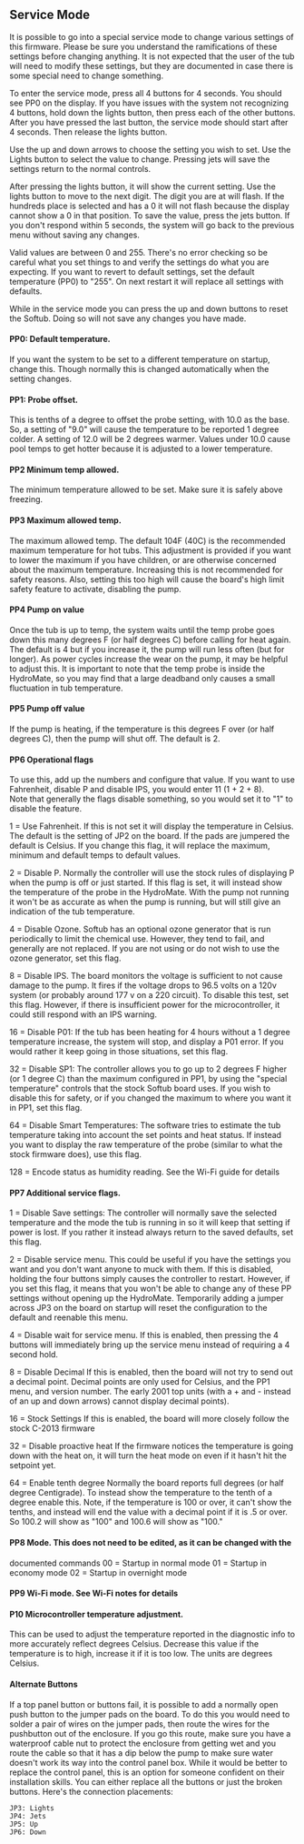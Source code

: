 ## Service Mode
It is possible to go into a special service mode to change various settings
of this firmware. Please be sure you understand the ramifications of these
settings before changing anything.  It is not expected that the user of the 
tub will need to modify these settings, but they are documented in case there
is some special need to change something.

To enter the service mode, press all 4 buttons for 4 seconds. You should see
PP0 on the display.  If you have issues with the system not recognizing 4 
buttons, hold down the lights button, then press each of the other buttons.  
After you have pressed the last button, the service mode should start after 4 
seconds.  Then release the lights button.

Use the up and down arrows to choose the setting you wish to set.  Use the 
Lights button to select the value to change. Pressing jets will save the 
settings return to the normal controls.

After pressing the lights button, it will show the current setting.  Use the 
lights button to move to the next digit.  The digit you are at will flash.  If 
the hundreds place is selected and has a 0 it will not flash because the 
display cannot show a 0 in that position. To save the value, press 
the jets button. If you don't respond within 5 seconds, the system
will go back to the previous menu without saving any changes.

Valid values are between 0 and 255. There's no error checking so 
be careful what you set things to and verify the settings do what you are
expecting. If you want to revert to default settings, set the default 
temperature (PP0) to "255".  On next restart it will replace all settings with
defaults.

While in the service mode you can press the up and down buttons to reset the 
Softub. Doing so will not save any changes you have made.

#### PP0: Default temperature.  
If you want the system to be set to a different temperature on startup, change 
this.  Though normally this is changed automatically when the setting changes.

#### PP1: Probe offset. 
This is tenths of a degree to offset the probe setting, with 10.0 as the base. 
So, a setting of "9.0" will cause the temperature to be reported 1 degree colder.
A setting of 12.0 will be 2 degrees warmer.  Values under 10.0 cause pool 
temps to get hotter because it is adjusted to a lower temperature.

#### PP2 Minimum temp allowed.  
The minimum temperature allowed to be set.  Make sure it is safely above 
freezing.

#### PP3 Maximum allowed temp.  
The maximum allowed temp.  The default 104F (40C) is the recommended maximum 
temperature for hot tubs. This adjustment is provided if you want to lower the 
maximum if you have children, or are otherwise concerned about the maximum 
temperature. Increasing this is not recommended for safety reasons. Also, 
setting this too high will cause the board's high limit safety feature to 
activate, disabling the pump.

#### PP4 Pump on value
Once the tub is up to temp, the system waits until the temp probe goes down 
this many degrees F (or half degrees C) before calling for heat again. The 
default is 4 but if you increase it, the pump will run less often (but for 
longer).  As power cycles increase the wear on the pump, it may be helpful to 
adjust this.  It is important to note that the temp probe is inside the 
HydroMate, so you may find that a large deadband only causes a small fluctuation 
in tub temperature.

#### PP5 Pump off value
If the pump is heating, if the temperature is this degrees F over (or half 
degrees C), then the pump will shut off.  The default is 2. 

#### PP6 Operational flags
To use this, add up the numbers and configure that value. If you want to 
use Fahrenheit, disable P and disable IPS, you would enter 11 (1 + 2 + 8).  
Note that generally the flags disable something, so you would set it to "1" to 
disable the feature.

1 = Use Fahrenheit.  If this is not set it will display the temperature in
Celsius. The default is the setting of JP2 on the board.  If the pads are 
jumpered the default is Celsius. If you change this flag, it will replace the 
maximum, minimum and default temps to default values.

2 = Disable P.  Normally the controller will use the stock rules of displaying P 
when the pump is off or just started.  If this flag is set, it will instead show
the temperature of the probe in the HydroMate. With the pump not running it
won't be as accurate as when the pump is running, but will still give an 
indication of the tub temperature.

4 = Disable Ozone.  Softub has an optional ozone generator that is run 
periodically to limit the chemical use.  However, they tend to fail, and 
generally are not replaced. If you are not using or do not wish to use the 
ozone generator, set this flag.

8 = Disable IPS.  The board monitors the voltage is sufficient to not 
cause damage to the pump. It fires if the voltage drops to 96.5 volts on a 120v
system (or probably around 177 v on a 220 circuit).  To disable this test, set 
this flag. However, if there is insufficient power for the microcontroller, 
it could still respond with an IPS warning.

16 = Disable P01:  If the tub has been heating for 4 hours without a 1 degree 
temperature increase, the system will stop, and display a P01 error.  If you 
would rather it keep going in those situations, set this flag.

32 = Disable SP1: 
The controller allows you to go up to 2 degrees F higher (or 1 degree C) than 
the maximum configured in PP1, by using the "special temperature" controls that 
the stock Softub board uses. If you wish to disable this for safety, or if you 
changed the maximum to where you want it in PP1, set this flag.

64 = Disable Smart Temperatures:
The software tries to estimate the tub temperature taking into account the set
points and heat status.  If instead you want to display the raw temperature of 
the probe (similar to what the stock firmware does), use this flag. 

128 = Encode status as humidity reading.
See the Wi-Fi guide for details

#### PP7  Additional service flags.
1 = Disable Save settings:
The controller will normally save the selected temperature and the mode the 
tub is running in so it will keep that setting if power is lost.  If you rather
it instead always return to the saved defaults, set this flag.

2 = Disable service menu.  This could be useful if you have the settings you want 
and you don't want anyone to muck with them.  If this is disabled, holding the 
four buttons simply causes the controller to restart. However, if you set this
flag, it means that you won't be able to change any of these PP settings without 
opening up the HydroMate. Temporarily adding a jumper across JP3 on the board on 
startup will reset the configuration to the default and reenable this menu.

4 = Disable wait for service menu.
If this is enabled, then pressing the 4 buttons will immediately bring up the
service menu instead of requiring a 4 second hold.

8 = Disable Decimal
If this is enabled, then the board will not try to send out a decimal point.
Decimal points are only used for Celsius, and the PP1 menu, and version number. 
The early 2001 top units (with a + and - instead of an up and down arrows) 
cannot display decimal points).

16 = Stock Settings
If this is enabled, the board will more closely follow the stock C-2013 firmware

32 = Disable proactive heat
If the firmware notices the temperature is going down with the heat on, it will 
turn the heat mode on even if it hasn't hit the setpoint yet.

64 = Enable tenth degree
Normally the board reports full degrees (or half degree Centigrade).  To instead 
show the temperature to the tenth of a degree enable this.  Note, if the 
temperature is 100 or over, it can't show the tenths, and instead will end the 
value with a decimal point if it is .5 or over. So 100.2 will show as "100" and 
100.6 will show as "100."

#### PP8 Mode.  This does not need to be edited, as it can be changed with the 
documented commands
00 = Startup in normal mode
01 = Startup in economy mode
02 = Startup in overnight mode

#### PP9 Wi-Fi mode.  See Wi-Fi notes for details

#### P10 Microcontroller temperature adjustment.
This can be used to adjust the temperature reported in the diagnostic info to 
more accurately reflect degrees Celsius.  Decrease this value if the 
temperature is to high, increase it if it is too low.  The units are degrees 
Celsius.

#### Alternate Buttons

If a top panel button or buttons fail, it is possible to add a normally open 
push button to the jumper pads on the board.  To do this you would need to
solder a pair of wires on the jumper pads, then route the wires for the 
pushbutton out of the enclosure.  If you go this route, make sure you have a 
waterproof cable nut to protect the enclosure from getting wet and you route the 
cable so that it has a dip below the pump to make sure water doesn't work its 
way into the control panel box. While it would be better to replace the control 
panel, this is an option for someone confident on their installation skills.  You 
can either replace all the buttons or just the broken buttons.  Here's the 
connection placements:

    JP3: Lights
    JP4: Jets
    JP5: Up
    JP6: Down

